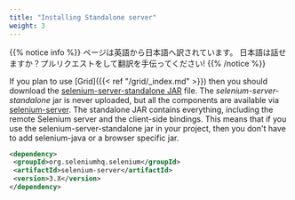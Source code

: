 ```yaml
---
title: "Installing Standalone server"
weight: 3
---
```


{{% notice info %}}
<i class="fas fa-language"></i> ページは英語から日本語へ訳されています。
日本語は話せますか？プルリクエストをして翻訳を手伝ってください!
{{% /notice %}}

If you plan to use [Grid]({{< ref "/grid/_index.md" >}}) then you should download the
[selenium-server-standalone JAR](https://selenium.dev/downloads/) file.
 The _selenium-server-standalone_ jar is never uploaded, but all the components are available via
 [selenium-server](//repo1.maven.org/maven2/org/seleniumhq/selenium/selenium-server/).
 The standalone JAR contains everything, including the remote Selenium server
 and the client-side bindings.
 This means that if you use the selenium-server-standalone jar
 in your project, then you don't have to add selenium-java
 or a browser specific jar.

 ```xml
<dependency>
  <groupId>org.seleniumhq.selenium</groupId>
  <artifactId>selenium-server</artifactId>
  <version>3.X</version>
</dependency>
```
